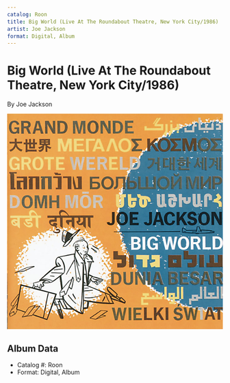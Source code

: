 ```yaml
---
catalog: Roon
title: Big World (Live At The Roundabout Theatre, New York City/1986)
artist: Joe Jackson
format: Digital, Album
---
```


# Big World (Live At The Roundabout Theatre, New York City/1986)

By Joe Jackson

![](../../assets/albumcovers/Joe_Jackson-Big_World_Live_At_The_Roundabout_Theatre__New_York_City-1986.png)

## Album Data

- Catalog #: Roon
- Format: Digital, Album

